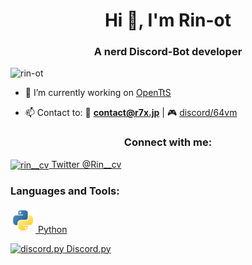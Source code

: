 <h1 align="center">Hi 👋, I'm Rin-ot</h1>
<h3 align="center">A nerd Discord-Bot developer</h3>

<p align="left"> <img src="https://komarev.com/ghpvc/?username=rin-ot&label=Profile%20views&color=0e75b6&style=flat" alt="rin-ot" /> </p>

- 🔭 I’m currently working on [OpenTtS](https://r7x.jp/opentts)

- 📫 Contact to: 📧 **contact@r7x.jp** | 🎮 [discord/64vm](https://discord.com/users/1363167491420852389)

<h3 align="center">Connect with me:</h3>
<p align="left">
<a href="https://twitter.com/rin__cv" target="blank"><img align="center" src="https://raw.githubusercontent.com/rahuldkjain/github-profile-readme-generator/master/src/images/icons/Social/twitter.svg" alt="rin__cv" height="30" width="40" /> Twitter @Rin__cv</a>
</p>

<h3 align="left">Languages and Tools:</h3>
<p align="left"> <a href="https://www.python.org" target="_blank" rel="noreferrer"> <img src="https://raw.githubusercontent.com/devicons/devicon/master/icons/python/python-original.svg" alt="python" width="40" height="40"/> Python </a> </p>
<p align="left"> <a href="https://github.com/Rapptz/discord.py" target="_blank" rel="noreferrer"> <img src="https://discordpy.readthedocs.io/ja/latest/_static/discord_py_logo.ico" alt="discord.py" width="40" height="40"/> Discord.py </a> </p>

